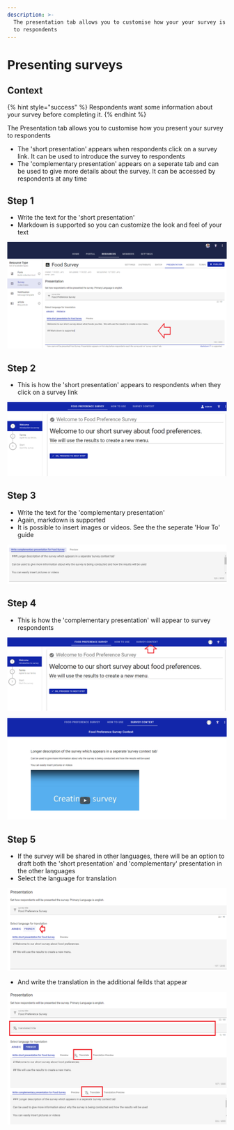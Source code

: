 ```yaml
---
description: >-
  The presentation tab allows you to customise how your your survey is presented
  to respondents
---
```


# Presenting surveys

## Context

{% hint style="success" %}
Respondents want some information about your survey before completing it. &#x20;
{% endhint %}

The Presentation tab allows you to customise how you present your survey to respondents

* The 'short presentation' appears when respondents click on a survey link.  It can be used to introduce the survey to respondents
* The 'complementary presentation' appears on a seperate tab and can be used to give more details about the survey.  It can be accessed by respondents at any time

## Step 1

* Write the text for the 'short presentation'
* Markdown is supported so you can customize the look and feel of your text

![](<../../.gitbook/assets/image (308) (1) (1) (1).png>)

## Step 2

* This is how the 'short presentation' appears to respondents when they click on a survey link

![](<../../.gitbook/assets/image (303) (1) (1) (1).png>)

## Step 3

* Write the text for the 'complementary presentation'
* Again, markdown is supported
* It is possible to insert images or videos.  See the the seperate 'How To' guide

![](<../../.gitbook/assets/image (319) (1) (1) (1).png>)

## Step 4

* This is how the 'complementary presentation' will appear to survey respondents

![Screenshot showing how respondents access the 'complementary presentation'](<../../.gitbook/assets/image (316) (1) (1) (1).png>)



![Screenshot showing how 'complementary presentation appears to repondents](<../../.gitbook/assets/image (306) (1) (1) (1).png>)

## Step 5

* If the survey will be shared in other languages, there will be an option to draft both the 'short presentation' and 'complementary' presentation in the other languages
* Select the language for translation

![](<../../.gitbook/assets/image (309) (1) (1).png>)

* And write the translation in the additional feilds that appear

![](<../../.gitbook/assets/image (298) (1).png>)

